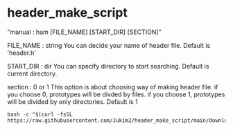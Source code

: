 # header_make_script

"manual : ham [FILE_NAME] [START_DIR] [SECTION]"

FILE_NAME : string
	You can decide your name of header file.
	Default is 'header.h'

START_DIR : dir
	You can specify directory to start searching.
	Default is current directory.
	
section : 0 or 1
	This option is about choosing way of making header file.
	if you choose 0, prototypes will be divded by files.
	if you choose 1, prototypes will be divided by only directories.
	Default is 1

```
bash -c "$(curl -fsSL https://raw.githubusercontent.com/Jukim2/header_make_script/main/download.sh)"
```
